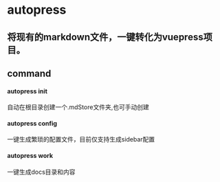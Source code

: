 # autopress

## 将现有的markdown文件，一键转化为vuepress项目。

## command

#### autopress init
自动在根目录创建一个.mdStore文件夹,也可手动创建

#### autopress config
一键生成繁琐的配置文件，目前仅支持生成sidebar配置

#### autopress work
一键生成docs目录和内容
